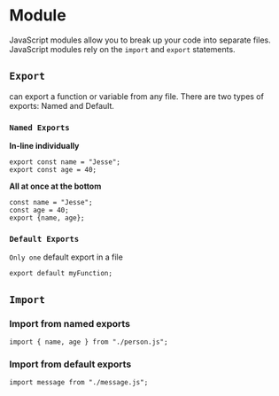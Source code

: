 # Module 

JavaScript modules allow you to break up your code into separate files.
JavaScript modules rely on the `import` and `export` statements.

## `Export`

can export a function or variable from any file.
There are two types of exports: Named and Default.

### `Named Exports`
**In-line individually**

    export const name = "Jesse";
    export const age = 40;

**All at once at the bottom**

    const name = "Jesse";
    const age = 40;
    export {name, age};
    
### `Default Exports`
`Only one` default export in a file

    export default myFunction;
## `Import`
###  Import from named exports

    import { name, age } from "./person.js";

###  Import from default exports

    import message from "./message.js";